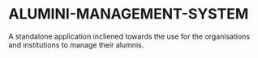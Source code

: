 # ALUMINI-MANAGEMENT-SYSTEM
A standalone application incliened towards the use for the organisations and institutions to manage their alumnis.
